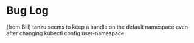 # Bug Log

(from Bill) tanzu seems to keep a handle on the default namespace even after changing kubectl config user-namespace

